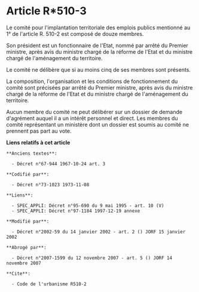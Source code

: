 # Article R*510-3

Le comité pour l'implantation territoriale des emplois publics mentionné au 1° de l'article R. 510-2 est composé de douze
membres.

Son président est un fonctionnaire de l'Etat, nommé par arrêté du Premier ministre, après avis du ministre chargé de la
réforme de l'Etat et du ministre chargé de l'aménagement du territoire.

Le comité ne délibère que si au moins cinq de ses membres sont présents.

La composition, l'organisation et les conditions de fonctionnement du comité sont précisées par arrêté du Premier ministre,
après avis du ministre chargé de la réforme de l'Etat et du ministre chargé de l'aménagement du territoire.

Aucun membre du comité ne peut délibérer sur un dossier de demande d'agrément auquel il a un intérêt personnel et direct. Les
membres du comité représentant un ministère dont un dossier est soumis au comité ne prennent pas part au vote.

**Liens relatifs à cet article**

	**Anciens textes**:

	  - Décret n°67-944 1967-10-24 art. 3

	**Codifié par**:

	  - Décret n°73-1023 1973-11-08

	**Liens**:

	  - SPEC_APPLI: Décret n°95-690 du 9 mai 1995 - art. 10 (V)
	  - SPEC_APPLI: Décret n°97-1184 1997-12-19 annexe

	**Modifié par**:

	  - Décret n°2002-59 du 14 janvier 2002 - art. 2 () JORF 15 janvier 2002

	**Abrogé par**:

	  - Décret n°2007-1599 du 12 novembre 2007 - art. 5 () JORF 14 novembre 2007

	**Cite**:

	  - Code de l'urbanisme R510-2
